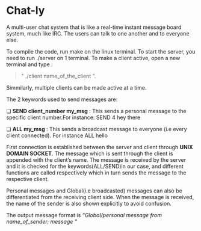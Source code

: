 # Chat-ly


A multi-user chat system that is like a real-time instant message board system, much like IRC. The users can talk to one another and to everyone else. 

To compile the code, run make on the linux terminal. To start the server, you need to run ./server on 1 terminal. 
To make a client active, open a new terminal and type :
>" ./client name_of_the_client ".

Simmilarly, multiple clients can be made active at a time.


The 2 keywords used to send messages are:

❏ **SEND client_number my_msg** : This sends a personal message to the specific client number.For instance: SEND 4 hey there

❏ **ALL my_msg** : This sends a broadcast message to everyone (i.e every client connected). For instance ALL hello



First connection is established between the server and client through **UNIX DOMAIN SOCKET**. The message which is sent through the client is appended with the client’s name. The message is received by the server and it is checked for the keywords(ALL/SEND)in our case, and different functions are called respectively which in turn sends the message to the respective client.

Personal messages and Global(i.e broadcasted) messages can also be differentiated from the receiving client side. When the message is received, the name of the sender is also shown explicitly to avoid confusion. 

The output message format is *“Global/personal message from name_of_sender: message ”*
